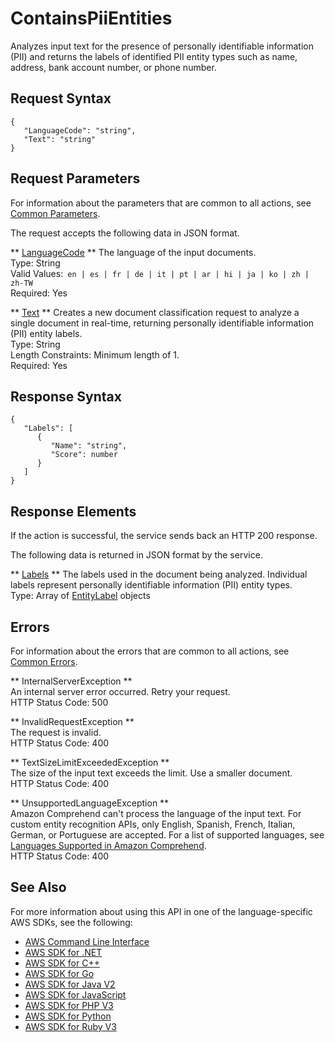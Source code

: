 # ContainsPiiEntities<a name="API_ContainsPiiEntities"></a>

Analyzes input text for the presence of personally identifiable information \(PII\) and returns the labels of identified PII entity types such as name, address, bank account number, or phone number\.

## Request Syntax<a name="API_ContainsPiiEntities_RequestSyntax"></a>

```
{
   "LanguageCode": "string",
   "Text": "string"
}
```

## Request Parameters<a name="API_ContainsPiiEntities_RequestParameters"></a>

For information about the parameters that are common to all actions, see [Common Parameters](CommonParameters.md)\.

The request accepts the following data in JSON format\.

 ** [LanguageCode](#API_ContainsPiiEntities_RequestSyntax) **   <a name="comprehend-ContainsPiiEntities-request-LanguageCode"></a>
The language of the input documents\.  
Type: String  
Valid Values:` en | es | fr | de | it | pt | ar | hi | ja | ko | zh | zh-TW`   
Required: Yes

 ** [Text](#API_ContainsPiiEntities_RequestSyntax) **   <a name="comprehend-ContainsPiiEntities-request-Text"></a>
Creates a new document classification request to analyze a single document in real\-time, returning personally identifiable information \(PII\) entity labels\.  
Type: String  
Length Constraints: Minimum length of 1\.  
Required: Yes

## Response Syntax<a name="API_ContainsPiiEntities_ResponseSyntax"></a>

```
{
   "Labels": [ 
      { 
         "Name": "string",
         "Score": number
      }
   ]
}
```

## Response Elements<a name="API_ContainsPiiEntities_ResponseElements"></a>

If the action is successful, the service sends back an HTTP 200 response\.

The following data is returned in JSON format by the service\.

 ** [Labels](#API_ContainsPiiEntities_ResponseSyntax) **   <a name="comprehend-ContainsPiiEntities-response-Labels"></a>
The labels used in the document being analyzed\. Individual labels represent personally identifiable information \(PII\) entity types\.  
Type: Array of [EntityLabel](API_EntityLabel.md) objects

## Errors<a name="API_ContainsPiiEntities_Errors"></a>

For information about the errors that are common to all actions, see [Common Errors](CommonErrors.md)\.

 ** InternalServerException **   
An internal server error occurred\. Retry your request\.  
HTTP Status Code: 500

 ** InvalidRequestException **   
The request is invalid\.  
HTTP Status Code: 400

 ** TextSizeLimitExceededException **   
The size of the input text exceeds the limit\. Use a smaller document\.  
HTTP Status Code: 400

 ** UnsupportedLanguageException **   
Amazon Comprehend can't process the language of the input text\. For custom entity recognition APIs, only English, Spanish, French, Italian, German, or Portuguese are accepted\. For a list of supported languages, see [Languages Supported in Amazon Comprehend](supported-languages.md)\.   
HTTP Status Code: 400

## See Also<a name="API_ContainsPiiEntities_SeeAlso"></a>

For more information about using this API in one of the language\-specific AWS SDKs, see the following:
+  [AWS Command Line Interface](https://docs.aws.amazon.com/goto/aws-cli/comprehend-2017-11-27/ContainsPiiEntities) 
+  [AWS SDK for \.NET](https://docs.aws.amazon.com/goto/DotNetSDKV3/comprehend-2017-11-27/ContainsPiiEntities) 
+  [AWS SDK for C\+\+](https://docs.aws.amazon.com/goto/SdkForCpp/comprehend-2017-11-27/ContainsPiiEntities) 
+  [AWS SDK for Go](https://docs.aws.amazon.com/goto/SdkForGoV1/comprehend-2017-11-27/ContainsPiiEntities) 
+  [AWS SDK for Java V2](https://docs.aws.amazon.com/goto/SdkForJavaV2/comprehend-2017-11-27/ContainsPiiEntities) 
+  [AWS SDK for JavaScript](https://docs.aws.amazon.com/goto/AWSJavaScriptSDK/comprehend-2017-11-27/ContainsPiiEntities) 
+  [AWS SDK for PHP V3](https://docs.aws.amazon.com/goto/SdkForPHPV3/comprehend-2017-11-27/ContainsPiiEntities) 
+  [AWS SDK for Python](https://docs.aws.amazon.com/goto/boto3/comprehend-2017-11-27/ContainsPiiEntities) 
+  [AWS SDK for Ruby V3](https://docs.aws.amazon.com/goto/SdkForRubyV3/comprehend-2017-11-27/ContainsPiiEntities) 
